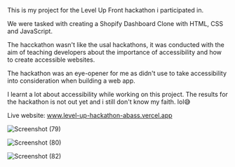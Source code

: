 This is my project for the Level Up Front hackathon i participated in.

We were tasked with creating a Shopify Dashboard Clone with HTML, CSS and JavaScript.

The hacckathon wasn't like the usal hackathons, it was conducted with the aim of teaching developers about the importance of accessibility and how to create accessible websites.

The hackathon was an eye-opener for me as didn't use to take accessibility into consideration when building a web app.

I learnt a lot about accessibility while working on this project.
The results for the hackathon is not out yet and i still don't know my faith. lol😅

Live website: www.level-up-hackathon-abass.vercel.app

![Screenshot (79)](https://github.com/AbassKoyang/level-up-hackathon/assets/125982523/4c4d5345-497d-4a48-ba8d-79f25bd3163e)


![Screenshot (80)](https://github.com/AbassKoyang/level-up-hackathon/assets/125982523/0051fe85-7b51-4d26-9f7b-142801eab0ae)


![Screenshot (82)](https://github.com/AbassKoyang/level-up-hackathon/assets/125982523/e4259943-3b2c-430c-9316-9c70ca773cdd)
